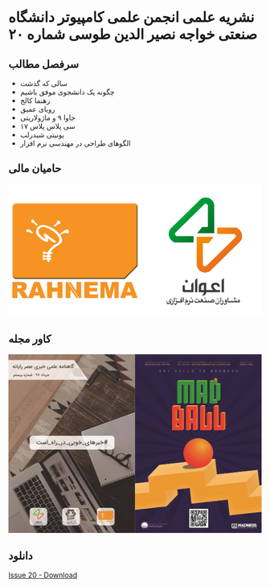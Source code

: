 # نشریه علمی انجمن علمی کامپیوتر دانشگاه صنعتی خواجه نصیر الدین طوسی شماره ۲۰
## سرفصل مطالب
- سالی که گذشت
- چگونه یک دانشجوی موفق باشیم
- رهنما کالج
- رویای عمیق
- جاوا ۹ و ماژولاریتی
- سی پلاس پلاس ۱۷
- یونیتی شیدرلب
- الگوهای طراحی در مهندسی نرم افزار
##  حامیان مالی
![Sponser](https://github.com/kntu-ce-mag/issue-20/raw/master/sponser-logo.png)
## کاور مجله
![Cover](https://github.com/kntu-ce-mag/issue-20/raw/master/front-cover.jpg)
## دانلود
[Issue 20 - Download](https://github.com/kntu-ce-mag/issue-20/raw/master/CE_KNTU_ISSUE_20.pdf)
